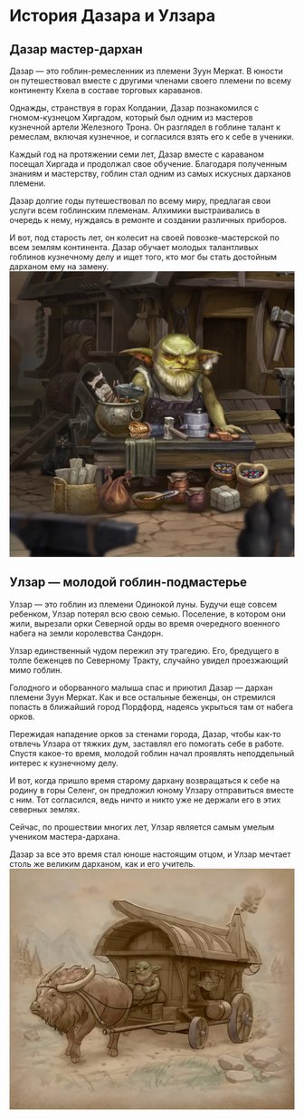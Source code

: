 # История Дазара и Улзара

## Дазар мастер-дархан

Дазар — это гоблин-ремесленник из племени Зуун Меркат. В юности он путешествовал вместе с другими членами своего племени по всему континенту Кхела в составе торговых караванов.

Однажды, странствуя в горах Колдании, Дазар познакомился с гномом-кузнецом Хиргадом, который был одним из мастеров кузнечной артели Железного Трона. Он разглядел в гоблине талант к ремеслам, включая кузнечное, и согласился взять его к себе в ученики.

Каждый год на протяжении семи лет, Дазар вместе с караваном посещал Хиргада и продолжал свое обучение. Благодаря полученным знаниям и мастерству, гоблин стал одним из самых искусных дарханов племени.

Дазар долгие годы путешествовал по всему миру, предлагая свои услуги всем гоблинским племенам. Алхимики выстраивались в очередь к нему, нуждаясь в ремонте и создании различных приборов.

И вот, под старость лет, он колесит на своей повозке-мастерской по всем землям континента. Дазар обучает молодых талантливых гоблинов кузнечному делу и ищет того, кто мог бы стать достойным дарханом ему на замену.
![](images/darar.2x.png)

## Улзар — молодой гоблин-подмастерье
Улзар — это гоблин из племени Одинокой луны. Будучи еще совсем ребенком, Улзар потерял всю свою семью. Поселение, в котором они жили, вырезали орки Северной орды во время очередного военного набега на земли королевства Сандорн.

Улзар единственный чудом пережил эту трагедию. Его, бредущего в толпе беженцев по Северному Тракту, случайно увидел проезжающий мимо гоблин.

Голодного и оборванного малыша спас и приютил Дазар — дархан племени Зуун Меркат. Как и все остальные беженцы, он стремился попасть в ближайший город Пордфорд, надеясь укрыться там от набега орков.

Пережидая нападение орков за стенами города, Дазар, чтобы как-то отвлечь Улзара от тяжких дум, заставлял его помогать себе в работе. Спустя какое-то время, молодой гоблин начал проявлять неподдельный интерес к кузнечному делу.

И вот, когда пришло время старому дархану возвращаться к себе на родину в горы Селенг, он предложил юному Улзару отправиться вместе с ним. Тот согласился, ведь ничто и никто уже не держали его в этих северных землях.

Сейчас, по прошествии многих лет, Улзар является самым умелым учеником мастера-дархана.

Дазар за все это время стал юноше настоящим отцом, и Улзар мечтает столь же великим дарханом, как и его учитель.
![](images/ulzar.2x.jpg)